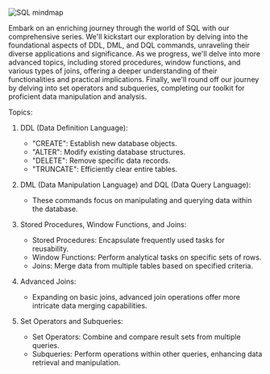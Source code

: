 ![SQL mindmap](https://github.com/simranbawaskar/SQL-Simplified-Your-Passport-to-Data-Mastery-/assets/100149280/a7c25ad2-756f-400e-b30d-b9aeb9da3d2c)

Embark on an enriching journey through the world of SQL with our comprehensive series. We'll kickstart our exploration by delving into the foundational aspects of DDL, DML, and DQL commands, unraveling their diverse applications and significance.
As we progress, we'll delve into more advanced topics, including stored procedures, window functions, and various types of joins, offering a deeper understanding of their functionalities and practical implications. 
Finally, we'll round off our journey by delving into set operators and subqueries, completing our toolkit for proficient data manipulation and analysis.

Topics: 
1. DDL (Data Definition Language):
   - "CREATE": Establish new database objects.
   - "ALTER": Modify existing database structures.
   - "DELETE": Remove specific data records.
   - "TRUNCATE": Efficiently clear entire tables.

2. DML (Data Manipulation Language) and DQL (Data Query Language):
   - These commands focus on manipulating and querying data within the database.

3. Stored Procedures, Window Functions, and Joins:
   - Stored Procedures: Encapsulate frequently used tasks for reusability.
   - Window Functions: Perform analytical tasks on specific sets of rows.
   - Joins: Merge data from multiple tables based on specified criteria.

4. Advanced Joins:
   - Expanding on basic joins, advanced join operations offer more intricate data merging capabilities.

5. Set Operators and Subqueries:
   - Set Operators: Combine and compare result sets from multiple queries.
   - Subqueries: Perform operations within other queries, enhancing data retrieval and manipulation.
